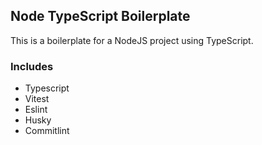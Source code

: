 ## Node TypeScript Boilerplate

This is a boilerplate for a NodeJS project using TypeScript.

### Includes

- Typescript
- Vitest
- Eslint
- Husky
- Commitlint